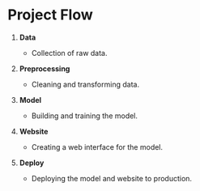 # Project Flow

1. **Data**

   - Collection of raw data.

2. **Preprocessing**

   - Cleaning and transforming data.

3. **Model**

   - Building and training the model.

4. **Website**

   - Creating a web interface for the model.

5. **Deploy**
   - Deploying the model and website to production.
